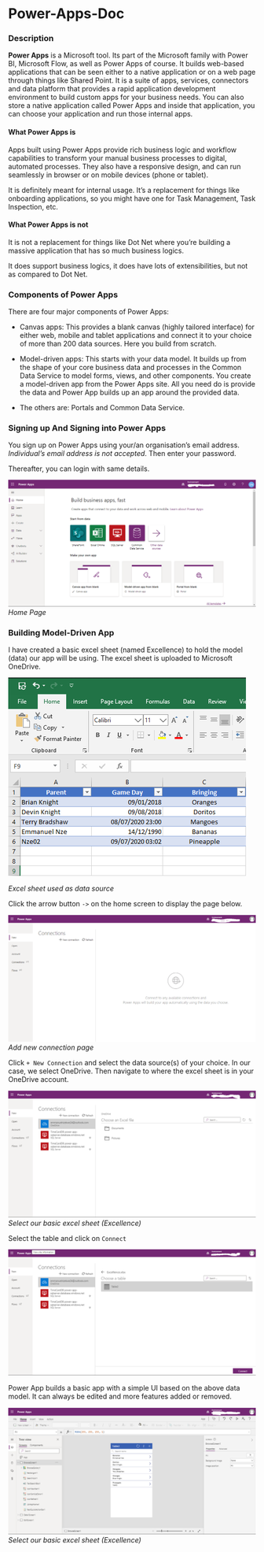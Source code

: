 # Power-Apps-Doc

### Description

**Power Apps** is a Microsoft tool. Its part of the Microsoft family with Power BI, Microsoft Flow, as well as Power Apps of course. It builds web-based applications that can be seen either to a native application or on a web page through things like Shared Point. It is a suite of apps, services, connectors and data platform that provides a rapid application development environment to build custom apps for your business needs. You can also store a native application called Power Apps and inside that application, you can choose your application and run those internal apps.

#### What Power Apps is

Apps built using Power Apps provide rich business logic and workflow capabilities to transform your manual business processes to digital, automated processes. They also have a responsive design, and can run seamlessly in browser or on mobile devices (phone or tablet).

It is definitely meant for internal usage. It’s a replacement for things like onboarding applications, so you might have one for Task Management, Task Inspection, etc.

#### What Power Apps is not

It is not a replacement for things like Dot Net where you’re building a massive application that has so much business logics.

It does support business logics, it does have lots of extensibilities, but not as compared to Dot Net.

### Components of Power Apps

There are four major components of Power Apps:

* Canvas apps: This provides a blank canvas (highly tailored interface) for either web, mobile and tablet applications and connect it to your choice of more than 200 data sources. Here you build from scratch.

* Model-driven apps: This starts with your data model. It builds up from the shape of your core business data and processes in the Common Data Service to model forms, views, and other components. You create a model-driven app from the Power Apps site. All you need do is provide the data and Power App builds up an app around the provided data.

* The others are: Portals and Common Data Service.

### Signing up And Signing into Power Apps

You sign up on Power Apps using your/an organisation’s email address. _Individual’s email address is not accepted_. Then enter your password.

Thereafter, you can login with same details.

![Power App Home Page](/images/home.png)
_Home Page_


### Building Model-Driven App

I have created a basic excel sheet (named Excellence) to hold the model (data) our app will be using. The excel sheet is uploaded to Microsoft OneDrive.

![Add new connection Page](/images/basic_excel_sheet.png)

_Excel sheet used as data source_


Click the arrow button `->` on the home screen to display the page below.

![Add new connection Page](/images/add_connection.png)
_Add new connection page_


Click `+ New Connection` and select the data source(s) of your choice. In our case, we select OneDrive. Then navigate to where the excel sheet is in your OneDrive account.

![Add new connection Page](/images/select_ondrive.png)
_Select our basic excel sheet (Excellence)_

Select the table and click on `Connect`

![Add new connection Page](/images/select_table.png)

Power App builds a basic app with a simple UI based on the above data model. It can always be edited and more features added or removed.

![Add new connection Page](/images/app_screen.png)
_Select our basic excel sheet (Excellence)_